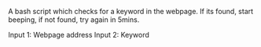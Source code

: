 A bash script which checks for a keyword in the webpage. If its found, start beeping, if not found, try again in 5mins.

Input 1: Webpage address
Input 2: Keyword

